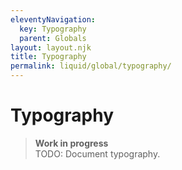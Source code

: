 ```yaml
---
eleventyNavigation:
  key: Typography
  parent: Globals
layout: layout.njk
title: Typography
permalink: liquid/global/typography/
---
```


# Typography

> **Work in progress**<br>
> TODO: Document typography.
